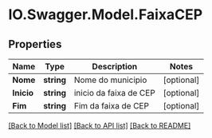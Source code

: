 # IO.Swagger.Model.FaixaCEP
## Properties

Name | Type | Description | Notes
------------ | ------------- | ------------- | -------------
**Nome** | **string** | Nome do municipio | [optional] 
**Inicio** | **string** | inicio da faixa de CEP | [optional] 
**Fim** | **string** | Fim da faixa de CEP | [optional] 

[[Back to Model list]](../README.md#documentation-for-models) [[Back to API list]](../README.md#documentation-for-api-endpoints) [[Back to README]](../README.md)

